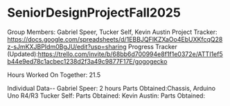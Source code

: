 # SeniorDesignProjectFall2025
Group Members: Gabriel Speer, Tucker Self, Kevin Austin
Project Tracker: https://docs.google.com/spreadsheets/d/1EBBJQFIKZXaOo4EbUXKfcqQ28z-sJmKXJBPIdm0BgJU/edit?usp=sharing
Progress Tracker (Updated):https://trello.com/invite/b/68bb6d700994e8f1f1e0372e/ATTI1ef5b44e9ed78c1acbec1238d2f3a49c9877F17E/gogogecko

Hours Worked On Together: 21.5

Individual Data--
Gabriel Speer: 2 hours
Parts Obtained:Chassis, Arduino Uno R4/R3
Tucker Self: 
Parts Obtained:
Kevin Austin: 
Parts Obtained:
